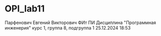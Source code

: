 # OPI_lab11
Парфенович
Евгений
Викторович
ФИт
ПИ
Дисциплина "Программная инженерия"
курс 1, группа 8, подгруппа 1
25.12.2024 18:53
